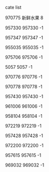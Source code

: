 cate list

970775 新鲜水果 8

957330 957330 -1

957347 957347 -1

955035 955035 -1

975706 975706 -1

5057 5057 -1

970776 970776 -1

970778 970778 -1

957430 957430 -1

961006 961006 -1

958104 958104 -1

972219 972219 -1

957428 957428 -1

972200 972200 -1

957615 957615 -1

969032 969032 -1

